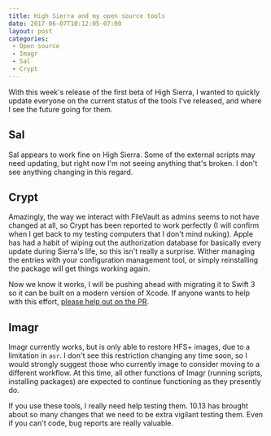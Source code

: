 ```yaml
---
title: High Sierra and my open source tools
date: 2017-06-07T10:12:05-07:00
layout: post
categories:
 - Open source
 - Imagr
 - Sal
 - Crypt
---
```


With this week's release of the first beta of High Sierra, I wanted to quickly update everyone on the current status of the tools I've released, and where I see the future going for them.

## Sal

Sal appears to work fine on High Sierra. Some of the external scripts may need updating, but right now I'm not seeing anything that's broken. I don't see anything changing in this regard.

## Crypt

Amazingly, the way we interact with FileVault as admins seems to not have changed at all, so Crypt has been reported to work perfectly (I will confirm when I get back to my testing computers that I don't mind nuking). Apple has had a habit of wiping out the authorization database for basically every update during Sierra's life, so this isn't really a surprise. Wither managing the entries with your configuration management tool, or simply reinstalling the package will get things working again.

Now we know it works, I will be pushing ahead with migrating it to Swift 3 so it can be built on a modern version of Xcode. If anyone wants to help with this effort, [please help out on the PR](https://github.com/grahamgilbert/crypt2/pull/38).

## Imagr

Imagr currently works, but is only able to restore HFS+ images, due to a limitation in `asr`. I don't see this restriction changing any time soon, so I would strongly suggest those who currently image to consider moving to a different workflow. At this time, all other functions of Imagr (running scripts, installing packages) are expected to continue functioning as they presently do.

If you use these tools, I really need help testing them. 10.13 has brought about so many changes that we need to be extra vigilant testing them. Even if you can't code, bug reports are really valuable.
